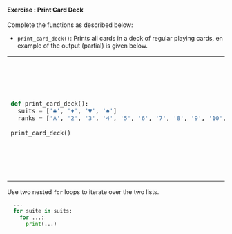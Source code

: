 #### Exercise : Print Card Deck

Complete the functions as described below:
* `print_card_deck()`: Prints all cards in a deck of regular playing cards, en example of the output (partial) is given below.


<table>
<tr>
  <td>

```python
def print_card_deck():
  suits = ['♣', '♦', '♥', '♠']
  ranks = ['A', '2', '3', '4', '5', '6', '7', '8', '9', '10', 'J', 'Q', 'K']
  
print_card_deck()

```
  </td>
  <td>&nbsp;→&nbsp;</td>
  <td>
  
```
A of ♣
2 of ♣
3 of ♣
4 of ♣
5 of ♣
...

```
  </td>
</tr>
</table>

<panel type="seamless" header="%%:bulb: Hint%%">

Use two nested `for` loops to iterate over the two lists.

</panel>

<panel type="seamless" header="%%:bulb: partial solution%%">

```python
  ...
  for suite in suits:
    for ...:
      print(...)
```
</panel>